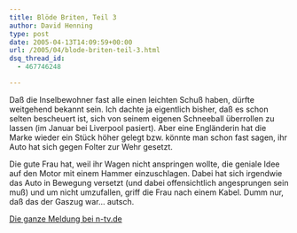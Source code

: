```yaml
---
title: Blöde Briten, Teil 3
author: David Henning
type: post
date: 2005-04-13T14:09:59+00:00
url: /2005/04/blode-briten-teil-3.html
dsq_thread_id:
  - 467746248

---
```

Daß die Inselbewohner fast alle einen leichten Schuß haben, dürfte weitgehend bekannt sein. Ich dachte ja eigentlich bisher, daß es schon selten bescheuert ist, sich von seinem eigenen Schneeball überrollen zu lassen (im Januar bei Liverpool pasiert). Aber eine Engländerin hat die Marke wieder ein Stück höher gelegt bzw. könnte man schon fast sagen, ihr Auto hat sich gegen Folter zur Wehr gesetzt.
  
Die gute Frau hat, weil ihr Wagen nicht anspringen wollte, die geniale Idee auf den Motor mit einem Hammer einzuschlagen. Dabei hat sich irgendwie das Auto in Bewegung versetzt (und dabei offensichtlich angesprungen sein muß) und um nicht umzufallen, griff die Frau nach einem Kabel. Dumm nur, daß das der Gaszug war&#8230; autsch.

[Die ganze Meldung bei n-tv.de][1]

 [1]: http://www.n-tv.de/359106.html